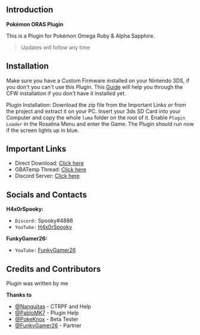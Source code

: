 ## Introduction
**Pokémon ORAS Plugin**

This is a Plugin for Pokémon Omega Ruby & Alpha Sapphire.
> Updates will follow any time

## Installation
Make sure you have a Custom Firmware installed on your Nintendo 3DS, if you don't you can't use this Plugin. This [Guide](https://3ds.hacks.guide/) will help you through the CFW installation if you don't have it installed yet.

Plugin Installation: Download the zip file from the Important Links or from the project and extract it on your PC. Insert your 3ds SD Card into your Computer and copy the whole `luma` folder on the root of it. Enable `Plugin Loader` in the Rosalina Menu and enter the Game. The Plugin should run now if the screen lights up in blue.

## Important Links
* Direct Download: [Click here](https://github.com/H4x0rSpooky/PKMN-ORAS-Plugin/raw/master/Release/luma/plugins/000400000011C400/ORAS.3gx)
* GBATemp Thread: [Click here](https://gbatemp.net/threads/release-oras-ctrpluginframework.568729/)
* Discord Server: [Click here](https://discord.gg/8Jr5dU6)

## Socials and Contacts

**H4x0rSpooky:**
* `Discord:` Spooky#4886
* `YouTube:` [H4x0rSpooky](https://www.youtube.com/channel/UC-SFdCwwq3H1wJNKCsKMGPw)

**FunkyGamer26:**
* `YouTube:` [FunkyGamer26](https://www.youtube.com/channel/UCu_YHU4ZHWORABbD-aosqPg)

## Credits and Contributors

Plugin was written by me

**Thanks to**
* [@Nanquitas](https://github.com/Nanquitas/) - CTRPF and Help
* [@PabloMK7](https://github.com/mariohackandglitch/) - Plugin Help
* [@PokeKnox](https://www.youtube.com/channel/UCq78HQLRQobs5EAhaz2Hj4A) - Beta Tester
* [@FunkyGamer26](https://www.youtube.com/channel/UCu_YHU4ZHWORABbD-aosqPg) - Partner
